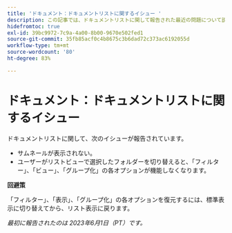 ```yaml
---
title: 'ドキュメント：ドキュメントリストに関するイシュー '
description: この記事では、ドキュメントリストに関して報告された最近の問題について説明します。
hidefromtoc: true
exl-id: 39bc9972-7c9a-4a00-8b00-9670e502fed1
source-git-commit: 35fb85acf0c4b8675c3b6dad72c373ac6192055d
workflow-type: tm+mt
source-wordcount: '80'
ht-degree: 83%

---
```


# ドキュメント：ドキュメントリストに関するイシュー

<!--This article is on the WF and WFP TOCs. Valid issue, won't fix (Won't fix tab).-->

ドキュメントリストに関して、次のイシューが報告されています。

* サムネールが表示されない。
* ユーザーがリストビューで選択したフォルダーを切り替えると、「フィルター」、「ビュー」、「グループ化」の各オプションが機能しなくなります。

**回避策**

「フィルター」、「表示」、「グループ化」の各オプションを復元するには、標準表示に切り替えてから、リスト表示に戻ります。

_最初に報告されたのは 2023年6月1日（PT）です。_
